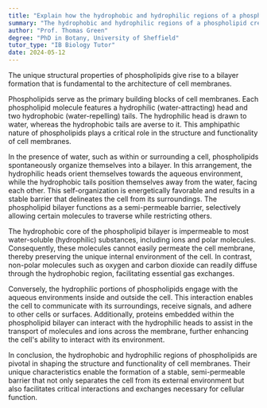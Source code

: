 ```yaml
---
title: "Explain how the hydrophobic and hydrophilic regions of a phospholipid affect membrane structure"
summary: "The hydrophobic and hydrophilic regions of a phospholipid create a bilayer structure, forming the basis of cell membranes."
author: "Prof. Thomas Green"
degree: "PhD in Botany, University of Sheffield"
tutor_type: "IB Biology Tutor"
date: 2024-05-12
---
```


The unique structural properties of phospholipids give rise to a bilayer formation that is fundamental to the architecture of cell membranes.

Phospholipids serve as the primary building blocks of cell membranes. Each phospholipid molecule features a hydrophilic (water-attracting) head and two hydrophobic (water-repelling) tails. The hydrophilic head is drawn to water, whereas the hydrophobic tails are averse to it. This amphipathic nature of phospholipids plays a critical role in the structure and functionality of cell membranes.

In the presence of water, such as within or surrounding a cell, phospholipids spontaneously organize themselves into a bilayer. In this arrangement, the hydrophilic heads orient themselves towards the aqueous environment, while the hydrophobic tails position themselves away from the water, facing each other. This self-organization is energetically favorable and results in a stable barrier that delineates the cell from its surroundings. The phospholipid bilayer functions as a semi-permeable barrier, selectively allowing certain molecules to traverse while restricting others.

The hydrophobic core of the phospholipid bilayer is impermeable to most water-soluble (hydrophilic) substances, including ions and polar molecules. Consequently, these molecules cannot easily permeate the cell membrane, thereby preserving the unique internal environment of the cell. In contrast, non-polar molecules such as oxygen and carbon dioxide can readily diffuse through the hydrophobic region, facilitating essential gas exchanges.

Conversely, the hydrophilic portions of phospholipids engage with the aqueous environments inside and outside the cell. This interaction enables the cell to communicate with its surroundings, receive signals, and adhere to other cells or surfaces. Additionally, proteins embedded within the phospholipid bilayer can interact with the hydrophilic heads to assist in the transport of molecules and ions across the membrane, further enhancing the cell's ability to interact with its environment.

In conclusion, the hydrophobic and hydrophilic regions of phospholipids are pivotal in shaping the structure and functionality of cell membranes. Their unique characteristics enable the formation of a stable, semi-permeable barrier that not only separates the cell from its external environment but also facilitates critical interactions and exchanges necessary for cellular function.
    